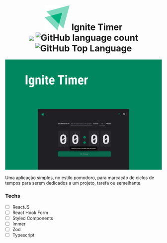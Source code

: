 <h1 align="center">
  <img src="./src/assets/Logo.svg" /> Ignite Timer

  <br />

  <img src="https://img.shields.io/badge/made%20by-Mayro%20Myller-00B37E?style=flat-square">
  <img alt="GitHub language count" src="https://img.shields.io/github/languages/count/mayromyller/ignite-timer?color=00B37E&style=flat-square">
  <img alt="GitHub Top Language" src="https://img.shields.io/github/languages/top/mayromyller/ignite-timer?color=00B37E&style=flat-square">
</h1>

<img src="./src/assets/hero.png" />

<br />

Uma aplicação simples, no estilo pomodoro, para marcação de ciclos de tempos para serem dedicados a um projeto, tarefa ou semelhante.

### Techs

- [ ] ReactJS
- [ ] React Hook Form
- [ ] Styled Components
- [ ] Immer
- [ ] Zod
- [ ] Typescript

